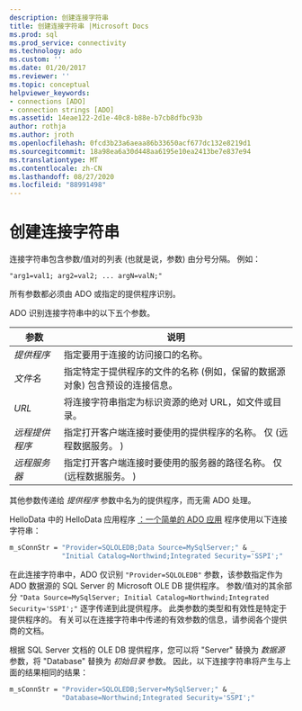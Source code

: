 ```yaml
---
description: 创建连接字符串
title: 创建连接字符串 |Microsoft Docs
ms.prod: sql
ms.prod_service: connectivity
ms.technology: ado
ms.custom: ''
ms.date: 01/20/2017
ms.reviewer: ''
ms.topic: conceptual
helpviewer_keywords:
- connections [ADO]
- connection strings [ADO]
ms.assetid: 14eae122-2d1e-40c8-b88e-b7cb8dfbc93b
author: rothja
ms.author: jroth
ms.openlocfilehash: 0fcd3b23a6aeaa86b33650acf677dc132e8219d1
ms.sourcegitcommit: 18a98ea6a30d448aa6195e10ea2413be7e837e94
ms.translationtype: MT
ms.contentlocale: zh-CN
ms.lasthandoff: 08/27/2020
ms.locfileid: "88991498"
---
```

# <a name="creating-a-connection-string"></a>创建连接字符串
连接字符串包含参数/值对的列表 (也就是说，参数) 由分号分隔。 例如：  
  
```syntax
"arg1=val1; arg2=val2; ... argN=valN;"  
```  
  
 所有参数都必须由 ADO 或指定的提供程序识别。  
  
 ADO 识别连接字符串中的以下五个参数。  
  
|参数|说明|  
|--------------|-----------------|  
|*提供程序*|指定要用于连接的访问接口的名称。|  
|*文件名*|指定特定于提供程序的文件的名称 (例如，保留的数据源对象) 包含预设的连接信息。|  
|*URL*|将连接字符串指定为标识资源的绝对 URL，如文件或目录。|  
|*远程提供程序*|指定打开客户端连接时要使用的提供程序的名称。 仅 (远程数据服务。 ) |  
|*远程服务器*|指定打开客户端连接时要使用的服务器的路径名称。 仅 (远程数据服务。 ) |  
  
 其他参数传递给 *提供程序* 参数中名为的提供程序，而无需 ADO 处理。  
  
 HelloData 中的 HelloData 应用程序 [：一个简单的 ADO 应用](./hellodata-a-simple-ado-application.md) 程序使用以下连接字符串：  
  
```vb
m_sConnStr = "Provider=SQLOLEDB;Data Source=MySqlServer;" & _  
             "Initial Catalog=Northwind;Integrated Security='SSPI';"  
```  
  
 在此连接字符串中，ADO 仅识别 `"Provider=SQLOLEDB"` 参数，该参数指定作为 ADO 数据源的 SQL Server 的 Microsoft OLE DB 提供程序。 参数/值对的其余部分 `"Data Source=MySqlServer; Initial Catalog=Northwind;Integrated Security='SSPI';"` 逐字传递到此提供程序。 此类参数的类型和有效性是特定于提供程序的。 有关可以在连接字符串中传递的有效参数的信息，请参阅各个提供商的文档。  
  
 根据 SQL Server 文档的 OLE DB 提供程序，您可以将 "Server" 替换为 *数据源* 参数，将 "Database" 替换为 *初始目录* 参数。 因此，以下连接字符串将产生与上面的结果相同的结果：  
  
```vb
m_sConnStr = "Provider=SQLOLEDB;Server=MySqlServer;" & _  
             "Database=Northwind;Integrated Security='SSPI';"  
```